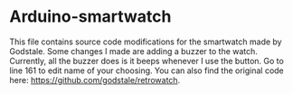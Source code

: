 # Arduino-smartwatch
This file contains source code modifications for the smartwatch made by Godstale. Some changes I made are adding a buzzer to the watch. Currently, all the buzzer does is it beeps whenever I use the button. Go to line 161 to edit name of your choosing. You can also find the original code here: https://github.com/godstale/retrowatch.
